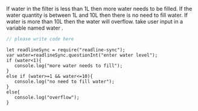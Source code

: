 If water in the filter is less than 1L then more water needs to be filled. If the water quantity is between 1L and 10L then there is no need to fill water. If water is more than 10L then the water will overflow. take user input in a variable named water .


```javascript
// please write code here
```

```solution
let readlineSync = require("readline-sync");
var water=readlineSync.questionInt("enter water level");
if (water<1){
   console.log("more water needs to fill");
}
else if (water>=1 && water<=10){
   console.log("no need to fill water");
}
else{
   console.log("overflow");
}
```
